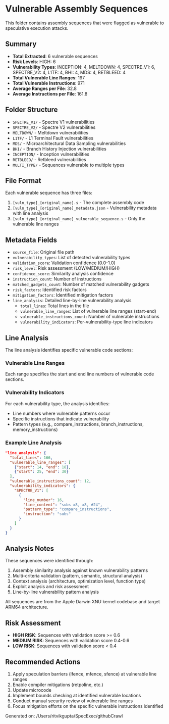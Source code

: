 # Vulnerable Assembly Sequences

This folder contains assembly sequences that were flagged as vulnerable to speculative execution attacks.

## Summary

- **Total Extracted**: 6 vulnerable sequences
- **Risk Levels**: HIGH: 6
- **Vulnerability Types**: INCEPTION: 4, MELTDOWN: 4, SPECTRE_V1: 6, SPECTRE_V2: 4, L1TF: 4, BHI: 4, MDS: 4, RETBLEED: 4
- **Total Vulnerable Line Ranges**: 197
- **Total Vulnerable Instructions**: 971
- **Average Ranges per File**: 32.8
- **Average Instructions per File**: 161.8

## Folder Structure

- `SPECTRE_V1/` - Spectre V1 vulnerabilities
- `SPECTRE_V2/` - Spectre V2 vulnerabilities  
- `MELTDOWN/` - Meltdown vulnerabilities
- `L1TF/` - L1 Terminal Fault vulnerabilities
- `MDS/` - Microarchitectural Data Sampling vulnerabilities
- `BHI/` - Branch History Injection vulnerabilities
- `INCEPTION/` - Inception vulnerabilities
- `RETBLEED/` - Retbleed vulnerabilities
- `MULTI_TYPE/` - Sequences vulnerable to multiple types

## File Format

Each vulnerable sequence has three files:
1. `[vuln_type]_[original_name].s` - The complete assembly code
2. `[vuln_type]_[original_name]_metadata.json` - Vulnerability metadata with line analysis
3. `[vuln_type]_[original_name]_vulnerable_sequence.s` - Only the vulnerable line ranges

## Metadata Fields

- `source_file`: Original file path
- `vulnerability_types`: List of detected vulnerability types
- `validation_score`: Validation confidence (0.0-1.0)
- `risk_level`: Risk assessment (LOW/MEDIUM/HIGH)
- `confidence_score`: Similarity analysis confidence
- `instruction_count`: Number of instructions
- `matched_gadgets_count`: Number of matched vulnerability gadgets
- `risk_factors`: Identified risk factors
- `mitigation_factors`: Identified mitigation factors
- `line_analysis`: Detailed line-by-line vulnerability analysis
  - `total_lines`: Total lines in the file
  - `vulnerable_line_ranges`: List of vulnerable line ranges (start-end)
  - `vulnerable_instructions_count`: Number of vulnerable instructions
  - `vulnerability_indicators`: Per-vulnerability-type line indicators

## Line Analysis

The line analysis identifies specific vulnerable code sections:

### Vulnerable Line Ranges
Each range specifies the start and end line numbers of vulnerable code sections.

### Vulnerability Indicators
For each vulnerability type, the analysis identifies:
- Line numbers where vulnerable patterns occur
- Specific instructions that indicate vulnerability
- Pattern types (e.g., compare_instructions, branch_instructions, memory_instructions)

### Example Line Analysis
```json
"line_analysis": {
  "total_lines": 166,
  "vulnerable_line_ranges": [
    {"start": 14, "end": 18},
    {"start": 25, "end": 30}
  ],
  "vulnerable_instructions_count": 12,
  "vulnerability_indicators": {
    "SPECTRE_V1": [
      {
        "line_number": 16,
        "line_content": "subs x8, x8, #24",
        "pattern_type": "compare_instructions",
        "instruction": "subs"
      }
    ]
  }
}
```

## Analysis Notes

These sequences were identified through:
1. Assembly similarity analysis against known vulnerability patterns
2. Multi-criteria validation (pattern, semantic, structural analysis)
3. Context analysis (architecture, optimization level, function type)
4. Exploit analysis and risk assessment
5. Line-by-line vulnerability pattern analysis

All sequences are from the Apple Darwin XNU kernel codebase and target ARM64 architecture.

## Risk Assessment

- **HIGH RISK**: Sequences with validation score >= 0.6
- **MEDIUM RISK**: Sequences with validation score 0.4-0.6
- **LOW RISK**: Sequences with validation score < 0.4

## Recommended Actions

1. Apply speculation barriers (lfence, mfence, sfence) at vulnerable line ranges
2. Enable compiler mitigations (retpoline, etc.)
3. Update microcode
4. Implement bounds checking at identified vulnerable locations
5. Conduct manual security review of vulnerable line ranges
6. Focus mitigation efforts on the specific vulnerable instructions identified

Generated on: /Users/ritvikgupta/SpecExec/githubCrawl
